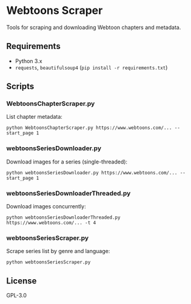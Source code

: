 # Webtoons Scraper

Tools for scraping and downloading Webtoon chapters and metadata.

## Requirements
- Python 3.x
- `requests`, `beautifulsoup4` (`pip install -r requirements.txt`)

## Scripts

### WebtoonsChapterScraper.py
List chapter metadata:
```pwsh
python WebtoonsChapterScraper.py https://www.webtoons.com/... --start_page 1
```

### webtoonsSeriesDownloader.py
Download images for a series (single-threaded):
```pwsh
python webtoonsSeriesDownloader.py https://www.webtoons.com/... --start_page 1
```

### webtoonsSeriesDownloaderThreaded.py
Download images concurrently:
```pwsh
python webtoonsSeriesDownloaderThreaded.py https://www.webtoons.com/... -t 4
```

### webtoonsSeriesScraper.py
Scrape series list by genre and language:
```pwsh
python webtoonsSeriesScraper.py
```

## License
GPL-3.0
